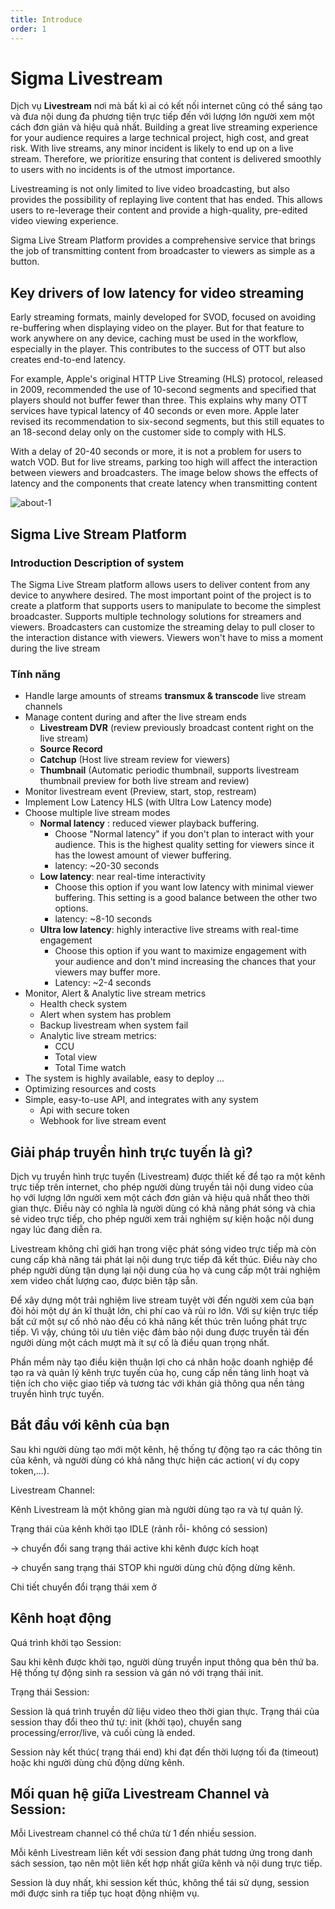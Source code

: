 ```yaml
---
title: Introduce
order: 1
---
```


# Sigma Livestream

Dịch vụ **Livestream** nơi mà bất kì ai có kết nối internet cũng có thể sáng tạo và đưa nội dung đa phương tiện trực tiếp đến với lượng lớn người xem một cách đơn giản và hiệu quả nhất. Building a great live streaming experience for your audience requires a large technical project, high cost, and great risk. With live streams, any minor incident is likely to end up on a live stream. Therefore, we prioritize ensuring that content is delivered smoothly to users with no incidents is of the utmost importance.

Livestreaming is not only limited to live video broadcasting, but also provides the possibility of replaying live content that has ended. This allows users to re-leverage their content and provide a high-quality, pre-edited video viewing experience.

Sigma Live Stream Platform provides a comprehensive service that brings the job of transmitting content from broadcaster to viewers as simple as a button.

## Key drivers of low latency for video streaming

Early streaming formats, mainly developed for SVOD, focused on avoiding re-buffering when displaying video on the player. But for that feature to work anywhere on any device, caching must be used in the workflow, especially in the player. This contributes to the success of OTT but also creates end-to-end latency.

For example, Apple's original HTTP Live Streaming (HLS) protocol, released in 2009, recommended the use of 10-second segments and specified that players should not buffer fewer than three. This explains why many OTT services have typical latency of 40 seconds or even more. Apple later revised its recommendation to six-second segments, but this still equates to an 18-second delay only on the customer side to comply with HLS.

With a delay of 20-40 seconds or more, it is not a problem for users to watch VOD. But for live streams, parking too high will affect the interaction between viewers and broadcasters. The image below shows the effects of latency and the components that create latency when transmitting content

![about-1](/images/livestream/livestream-about-1.png)

## Sigma Live Stream Platform

### Introduction Description of system

The Sigma Live Stream platform allows users to deliver content from any device to anywhere desired. The most important point of the project is to create a platform that supports users to manipulate to become the simplest broadcaster. Supports multiple technology solutions for streamers and viewers. Broadcasters can customize the streaming delay to pull closer to the interaction distance with viewers. Viewers won't have to miss a moment during the live stream

### Tính năng

- Handle large amounts of streams **transmux & transcode** live stream channels
- Manage content during and after the live stream ends
  - **Livestream DVR** (review previously broadcast content right on the live stream)
  - **Source Record**
  - **Catchup** (Host live stream review for viewers)
  - **Thumbnail** (Automatic periodic thumbnail, supports livestream thumbnail preview for both live stream and review)
- Monitor livestream event (Preview, start, stop, restream)
- Implement Low Latency HLS (with Ultra Low Latency mode)
- Choose multiple live stream modes
  - **Normal latency** : reduced viewer playback buffering.
    - Choose "Normal latency" if you don't plan to interact with your audience. This is the highest quality setting for viewers since it has the lowest amount of viewer buffering.
    - latency: \~20-30 seconds
  - **Low latency**: near real-time interactivity
    - Choose this option if you want low latency with minimal viewer buffering. This setting is a good balance between the other two options.
    - latency: \~8-10 seconds
  - **Ultra low latency**: highly interactive live streams with real-time engagement
    - Choose this option if you want to maximize engagement with your audience and don't mind increasing the chances that your viewers may buffer more.
    - Latency: \~2-4 seconds
- Monitor, Alert & Analytic live stream metrics
  - Health check system
  - Alert when system has problem
  - Backup livestream when system fail
  - Analytic live stream metrics:
    - CCU
    - Total view
    - Total Time watch
- The system is highly available, easy to deploy ...
- Optimizing resources and costs
- Simple, easy-to-use API, and integrates with any system
  - Api with secure token
  - Webhook for live stream event

## Giải pháp truyền hình trực tuyến là gì?

Dịch vụ truyền hình trực tuyến (Livestream) được thiết kế để tạo ra một kênh trực tiếp trên internet, cho phép người dùng truyền tải nội dung video của họ với lượng lớn người xem một cách đơn giản và hiệu quả nhất theo thời gian thực. Điều này có nghĩa là người dùng có khả năng phát sóng và chia sẻ video trực tiếp, cho phép người xem trải nghiệm sự kiện hoặc nội dung ngay lúc đang diễn ra.

Livestream không chỉ giới hạn trong việc phát sóng video trực tiếp mà còn cung cấp khả năng tái phát lại nội dung trực tiếp đã kết thúc. Điều này cho phép người dùng tận dụng lại nội dung của họ và cung cấp một trải nghiệm xem video chất lượng cao, được biên tập sẵn.

Để xây dựng một trải nghiệm live stream tuyệt vời đến người xem của bạn đòi hỏi một dự án kĩ thuật lớn, chi phí cao và rủi ro lớn. Với sự kiện trực tiếp bất cứ một sự cố nhỏ nào đều có khả năng kết thúc trên luồng phát trực tiếp. Vì vậy, chúng tôi ưu tiên việc đảm bảo nội dung được truyền tải đến người dùng một cách mượt mà ít sự cố là điều quan trọng nhất.

Phần mềm này tạo điều kiện thuận lợi cho cá nhân hoặc doanh nghiệp để tạo ra và quản lý kênh trực tuyến của họ, cung cấp nền tảng linh hoạt và tiện ích cho việc giao tiếp và tương tác với khán giả thông qua nền tảng truyền hình trực tuyến.

## Bắt đầu với kênh của bạn

Sau khi người dùng tạo mới một kênh, hệ thống tự động tạo ra các thông tin của kênh, và người dùng có khả năng thực hiện các action( ví dụ copy token,...).

Livestream Channel:

Kênh Livestream là một không gian mà người dùng tạo ra và tự quản lý.

Trạng thái của kênh khởi tạo IDLE (rảnh rỗi- không có session)

->  chuyển đổi sang trạng thái active khi kênh được kích hoạt

-> chuyển sang trạng thái STOP khi người dùng chủ động dừng kênh.

Chi tiết chuyển đổi trạng thái xem ở

## Kênh hoạt động

Quá trình khởi tạo Session:

Sau khi kênh được khởi tạo, người dùng truyền input thông qua bên thứ ba. Hệ thống tự động sinh ra session và gán nó với trạng thái init.

Trạng thái Session:

Session là quá trình truyền dữ liệu video theo thời gian thực.
Trạng thái của session thay đổi theo thứ tự: init (khởi tạo), chuyển sang processing/error/live, và cuối cùng là ended.

Session này kết thúc( trạng thái end) khi đạt đến thời lượng tối đa (timeout) hoặc khi người dùng chủ động dừng kênh.

## Mối quan hệ giữa Livestream Channel và Session:

Mỗi Livestream channel có thể chứa từ 1 đến nhiều session.

Mỗi kênh Livestream liên kết với session đang phát tương ứng trong danh sách session, tạo nên một liên kết hợp nhất giữa kênh và nội dung trực tiếp.

Session là duy nhất, khi session kết thúc, không thể tái sử dụng, session mới được sinh ra tiếp tục hoạt động nhiệm vụ.
